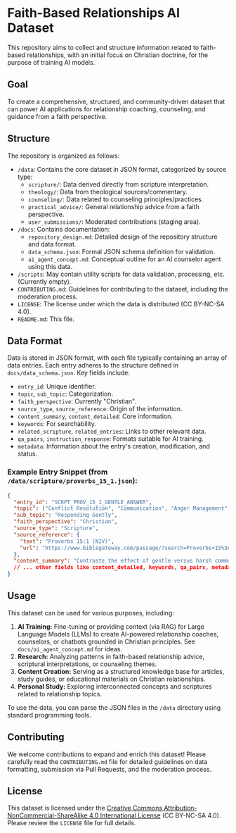 # Faith-Based Relationships AI Dataset

This repository aims to collect and structure information related to faith-based relationships, with an initial focus on Christian doctrine, for the purpose of training AI models.

## Goal

To create a comprehensive, structured, and community-driven dataset that can power AI applications for relationship coaching, counseling, and guidance from a faith perspective.

## Structure

The repository is organized as follows:

-   `/data`: Contains the core dataset in JSON format, categorized by source type:
    -   `scripture/`: Data derived directly from scripture interpretation.
    -   `theology/`: Data from theological sources/commentary.
    -   `counseling/`: Data related to counseling principles/practices.
    -   `practical_advice/`: General relationship advice from a faith perspective.
    -   `user_submissions/`: Moderated contributions (staging area).
-   `/docs`: Contains documentation:
    -   `repository_design.md`: Detailed design of the repository structure and data format.
    -   `data_schema.json`: Formal JSON schema definition for validation.
    -   `ai_agent_concept.md`: Conceptual outline for an AI counselor agent using this data.
-   `/scripts`: May contain utility scripts for data validation, processing, etc. (Currently empty).
-   `CONTRIBUTING.md`: Guidelines for contributing to the dataset, including the moderation process.
-   `LICENSE`: The license under which the data is distributed (CC BY-NC-SA 4.0).
-   `README.md`: This file.

## Data Format

Data is stored in JSON format, with each file typically containing an array of data entries. Each entry adheres to the structure defined in `docs/data_schema.json`. Key fields include:

-   `entry_id`: Unique identifier.
-   `topic`, `sub_topic`: Categorization.
-   `faith_perspective`: Currently "Christian".
-   `source_type`, `source_reference`: Origin of the information.
-   `content_summary`, `content_detailed`: Core information.
-   `keywords`: For searchability.
-   `related_scripture`, `related_entries`: Links to other relevant data.
-   `qa_pairs`, `instruction_response`: Formats suitable for AI training.
-   `metadata`: Information about the entry's creation, modification, and status.

### Example Entry Snippet (from `/data/scripture/proverbs_15_1.json`):

```json
{
  "entry_id": "SCRPT_PROV_15_1_GENTLE_ANSWER",
  "topic": ["Conflict Resolution", "Communication", "Anger Management", "Wisdom"],
  "sub_topic": "Responding Gently",
  "faith_perspective": "Christian",
  "source_type": "Scripture",
  "source_reference": {
    "text": "Proverbs 15:1 (NIV)",
    "url": "https://www.biblegateway.com/passage/?search=Proverbs+15%3A1&version=NIV"
  },
  "content_summary": "Contrasts the effect of gentle versus harsh communication in conflict: a gentle answer defuses anger (\"turns away wrath\"), while a harsh word escalates it (\"stirs up anger\").",
  // ... other fields like content_detailed, keywords, qa_pairs, metadata ...
}
```

## Usage

This dataset can be used for various purposes, including:

1.  **AI Training:** Fine-tuning or providing context (via RAG) for Large Language Models (LLMs) to create AI-powered relationship coaches, counselors, or chatbots grounded in Christian principles. See `docs/ai_agent_concept.md` for ideas.
2.  **Research:** Analyzing patterns in faith-based relationship advice, scriptural interpretations, or counseling themes.
3.  **Content Creation:** Serving as a structured knowledge base for articles, study guides, or educational materials on Christian relationships.
4.  **Personal Study:** Exploring interconnected concepts and scriptures related to relationship topics.

To use the data, you can parse the JSON files in the `/data` directory using standard programming tools.

## Contributing

We welcome contributions to expand and enrich this dataset! Please carefully read the `CONTRIBUTING.md` file for detailed guidelines on data formatting, submission via Pull Requests, and the moderation process.

## License

This dataset is licensed under the [Creative Commons Attribution-NonCommercial-ShareAlike 4.0 International License](LICENSE) (CC BY-NC-SA 4.0). Please review the `LICENSE` file for full details.

